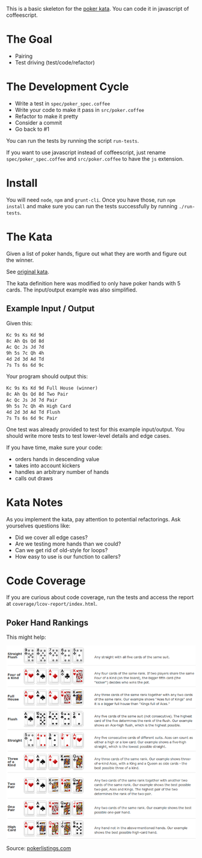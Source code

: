 This is a basic skeleton for the [poker kata](http://codingdojo.org/cgi-bin/wiki.pl?KataTexasHoldEm). You can code it in javascript of coffeescript.

# The Goal

- Pairing
- Test driving (test/code/refactor)

# The Development Cycle

- Write a test in `spec/poker_spec.coffee`
- Write your code to make it pass in `src/poker.coffee` 
- Refactor to make it pretty
- Consider a commit
- Go back to #1

You can run the tests by running the script `run-tests`.

If you want to use javascript instead of coffeescript, just rename `spec/poker_spec.coffee` and `src/poker.coffee` to have the `js` extension.

# Install
You will need `node`, `npm` and `grunt-cli`. Once you have those, run `npm install` and make sure you can run the tests successfully by running `./run-tests`.

# The Kata

Given a list of poker hands, figure out what they are worth and figure out the winner.

See [original kata](http://codingdojo.org/cgi-bin/wiki.pl?KataTexasHoldEm).

The kata definition here was modified to only have poker hands with 5 cards. The input/output example was also simplified.

## Example Input / Output

Given this:

    Kc 9s Ks Kd 9d
    8c Ah Qs Qd 8d
    Ac Qc Js Jd 7d
    9h 5s 7c Qh 4h
    4d 2d 3d Ad Td
    7s Ts 6s 6d 9c

Your program should output this:

    Kc 9s Ks Kd 9d Full House (winner)
    8c Ah Qs Qd 8d Two Pair
    Ac Qc Js Jd 7d Pair
    9h 5s 7c Qh 4h High Card
    4d 2d 3d Ad Td Flush
    7s Ts 6s 6d 9c Pair

One test was already provided to test for this example input/output. You should write more tests to test lower-level details and edge cases.

If you have time, make sure your code:

- orders hands in descending value
- takes into account kickers
- handles an arbitrary number of hands
- calls out draws

# Kata Notes
As you implement the kata, pay attention to potential refactorings. Ask yourselves questions like:

- Did we cover all edge cases?
- Are we testing more hands than we could?
- Can we get rid of old-style for loops?
- How easy to use is our function to callers?

# Code Coverage
If you are curious about code coverage, run the tests and access the report at `coverage/lcov-report/index.html`.

## Poker Hand Rankings
This might help:

![](poker-rankings.png)

Source: [pokerlistings.com](http://www.pokerlistings.com/poker-hand-ranking)
